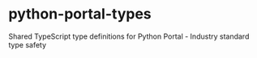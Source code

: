 # python-portal-types
Shared TypeScript type definitions for Python Portal - Industry standard type safety
